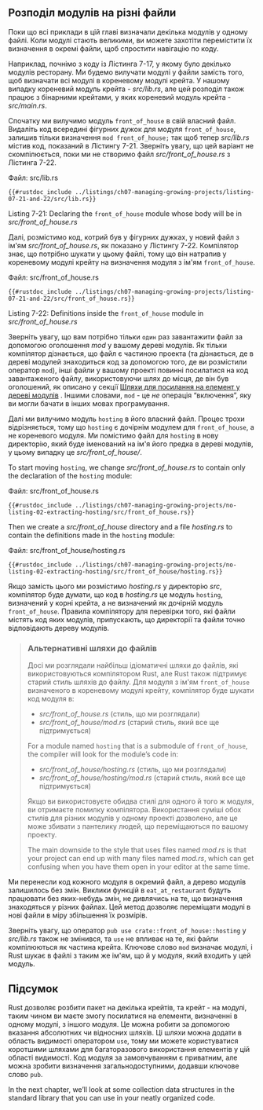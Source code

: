 ## Розподіл модулів на різні файли

Поки що всі приклади в цій главі визначали декілька модулів у одному файлі. Коли модулі стають великими, ви можете захотіти перемістити їх визначення в окремі файли, щоб спростити навігацію по коду.

Наприклад, почнімо з коду із Лістинга 7-17, у якому було декілько модулів ресторану. Ми будемо вилучати модулі у файли замість того, щоб визначати всі модулі в кореневому модулі крейта. У нашому випадку кореневий модуль крейта - *src/lib.rs*, але цей розподіл також працює з бінарними крейтами, у яких кореневий модуль крейта - *src/main.rs*.

Спочатку ми вилучимо модуль `front_of_house` в свій власний файл. Видаліть код всередині фігурних дужок для модуля `front_of_house`, залишив тільки визначення `mod front_of_house;` так щоб тепер *src/lib.rs* містив код, показаний в Лістингу 7-21. Зверніть увагу, що цей варіант не скомпілюється, поки ми не створимо файл *src/front_of_house.rs* з Лістинга 7-22.

<span class="filename">Файл: src/lib.rs</span>

```rust,ignore,does_not_compile
{{#rustdoc_include ../listings/ch07-managing-growing-projects/listing-07-21-and-22/src/lib.rs}}
```


<span class="caption">Listing 7-21: Declaring the `front_of_house` module whose body will be in *src/front_of_house.rs*</span>

Далі, розмістимо код, котрий був у фігурних дужках, у новий файл з ім'ям *src/front_of_house.rs*, як показано у Лістингу 7-22. Компілятор знає, що потрібно шукати у цьому файлі, тому що він натрапив у кореневому модулі крейту на визначення модуля з ім'ям `front_of_house`.

<span class="filename">Файл: src/front_of_house.rs</span>

```rust,ignore
{{#rustdoc_include ../listings/ch07-managing-growing-projects/listing-07-21-and-22/src/front_of_house.rs}}
```


<span class="caption">Listing 7-22: Definitions inside the `front_of_house` module in *src/front_of_house.rs*</span>

Зверніть увагу, що вам потрібно тільки `один` раз завантажити файл за допомогою оголошення *mod* у вашому дереві модулів. Як тільки компілятор дізнається, що файл є частиною проекта (та дізнається, де в дереві модулей знаходиться код за допомогою того, де ви розмістили оператор `mod`), інші файли у вашому проекті повинні посилатися на код завантаженого файлу, використовуючи шлях до місця, де він був оголошений, як описано у секції [Шляхи для посилання на елемент у дереві модулів][paths]<!-- ignore --> . Іншими словами, `mod` - це *не* операція “включення”, яку ви могли бачати в інших мовах програмування.

Далі ми вилучимо модуль `hosting` в його власний файл. Процес трохи відрізняється, тому що `hosting` є дочірнім модулем для `front_of_house`, а не кореневого модуля. Ми помістимо файл для `hosting` в нову директорію, який буде іменований на ім'я його предка в дереві модулів, у цьому випадку це *src/front_of_house/*.

To start moving `hosting`, we change *src/front_of_house.rs* to contain only the declaration of the `hosting` module:

<span class="filename">Файл: src/front_of_house.rs</span>

```rust,ignore
{{#rustdoc_include ../listings/ch07-managing-growing-projects/no-listing-02-extracting-hosting/src/front_of_house.rs}}
```

Then we create a *src/front_of_house* directory and a file *hosting.rs* to contain the definitions made in the `hosting` module:

<span class="filename">Файл: src/front_of_house/hosting.rs</span>

```rust,ignore
{{#rustdoc_include ../listings/ch07-managing-growing-projects/no-listing-02-extracting-hosting/src/front_of_house/hosting.rs}}
```

Якщо замість цього ми розмістимо *hosting.rs* у директорію *src*, компілятор буде думати, що код в *hosting.rs* це модуль `hosting`, визначений у корні крейта, а не визначений як дочірній модуль `front_of_house`. Правила компілятору для перевірки того, які файли містять код яких модулів, припускають, що директорії та файли точно відповідають дереву модулів.

> ### Альтернативні шляхи до файлів
> 
> Досі ми розглядали найбільш ідіоматичні шляхи до файлів, які використовуються компілятором Rust, але Rust також підтримує старий стиль шляхів до файлу. Для модуля з ім'ям `front_of_house` визначеного в кореневому модулі крейту, компілятор буде шукати код модуля в:
> 
> * *src/front_of_house.rs* (стиль, що ми розглядали)
> * *src/front_of_house/mod.rs* (старий стиль, який все ще підтримується)
> 
> For a module named `hosting` that is a submodule of `front_of_house`, the compiler will look for the module’s code in:
> 
> * *src/front_of_house/hosting.rs* (стиль, що ми розглядали)
> * *src/front_of_house/hosting/mod.rs* (старий стиль, який все ще підтримується)
> 
> Якщо ви використовуєте обидва стилі для одного й того ж модуля, ви отримаєте помилку компілятора. Використання суміші обох стилів для різних модулів у одному проекті дозволено, але це може збивати з пантелику людей, що переміщаються по вашому проекту.
> 
> The main downside to the style that uses files named *mod.rs* is that your project can end up with many files named *mod.rs*, which can get confusing when you have them open in your editor at the same time.

Ми перенесли код кожного модуля в окремий файл, а дерево модулів залишилось без змін. Виклики функцій в `eat_at_restaurant` будуть працювати без яких-небудь змін, не дивлячись на те, що визначення знаходяться у різних файлах. Цей метод дозволяє переміщати модулі в нові файли в міру збільшення їх розмірів.

Зверніть увагу, що оператор `pub use crate::front_of_house::hosting` у *src/lib.rs* також не змінився, та `use` не впливає на те, які файли компілюються як частина крейта. Ключове слово `mod` визначає модулі, і Rust шукає в файлі з таким же ім'ям, що й у модуля, який входить у цей модуль.

## Підсумок

Rust дозволяє розбити пакет на декілька крейтів, та крейт - на модулі, таким чином ви маєте змогу посилатися на елементи, визначенні в одному модулі, з іншого модуля. Це можна робити за допомогою вказання абсолютних чи відносних шляхів. Ці шляхи можна додати в область видимості оператором `use`, тому ми можете користуватися коротшими шляхами для багаторазового використання елементів у цій області видимості. Код модуля за замовчуванням є приватним, але можна зробити визначення загальнодоступними, додавши ключове слово `pub`.

In the next chapter, we’ll look at some collection data structures in the standard library that you can use in your neatly organized code.

[paths]: ch07-03-paths-for-referring-to-an-item-in-the-module-tree.html

